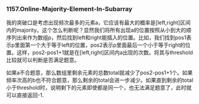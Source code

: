 ### 1157.Online-Majority-Element-In-Subarray

我的突破口是考虑出现频次最多的元素a，它应该有最大的概率是[left,right]区间内的majority。这个怎么判断呢？显然我们将所有出现a的位置按照从小到大的顺序列出来作为数组p，然后找到left和right能插入的位置。比如，我们找到pos1表示p里面第一个大于等于left的位置，pos2表示p里面最后一个小于等于right的位置。这样，pos2-pos1+1就是在[left,right]区间内a出现的次数。将其与threshold比较就可以判断是否满足题意。

如果a不合题意，那么数组里剩余元素的总数total就减少了pos2-pos1+1个。如果频率次高的b也不符合题意，那么剩余的total会进一步减少。如果直到剩余的total小于threshold时，说明剩下的元素即使都是同一个，也无法满足题意了，此时就可以直接返回-1.
